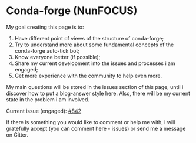 # Conda-forge (NunFOCUS)
My goal creating this page is to:
1. Have different point of views of the structure of conda-forge;
2. Try to understand more about some fundamental concepts of the conda-forge auto-tick bot;
3. Know everyone better (if possible);
4. Share my current development into the issues and processes i am engaged;
5. Get more experience with the community to help even more.

My main questions will be stored in the issues section of this page, until i discover how to put a blog-answer style here.
Also, there will be my current state in the problem i am involved.

Current issue (engaged): [#842][i842]

If there is something you would like to comment or help me with, i will gratefully accept (you can comment here - issues) or send me a message on Gitter.

[i842]: https://github.com/regro/cf-scripts/issues/842
